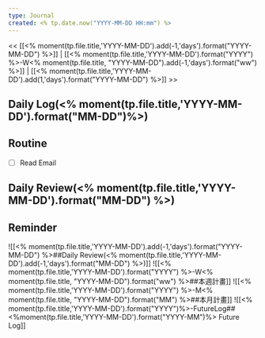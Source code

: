 ```yaml
---
type: Journal
created: <% tp.date.now("YYYY-MM-DD HH:mm") %>
---
```

<< [[<% moment(tp.file.title,'YYYY-MM-DD').add(-1,'days').format("YYYY-MM-DD") %>]] | [[<% moment(tp.file.title,'YYYY-MM-DD').format("YYYY") %>-W<% moment(tp.file.title, "YYYY-MM-DD").add(-1,'days').format("ww") %>]] | [[<% moment(tp.file.title,'YYYY-MM-DD').add(1,'days').format("YYYY-MM-DD") %>]] >>
## Daily Log(<% moment(tp.file.title,'YYYY-MM-DD').format("MM-DD")%>)

## Routine
- [ ] Read Email

## Daily Review(<% moment(tp.file.title,'YYYY-MM-DD').format("MM-DD") %>)

## Reminder
![[<% moment(tp.file.title,'YYYY-MM-DD').add(-1,'days').format("YYYY-MM-DD") %>##Daily Review(<% moment(tp.file.title,'YYYY-MM-DD').add(-1,'days').format("MM-DD") %>)]]
![[<% moment(tp.file.title,'YYYY-MM-DD').format("YYYY") %>-W<% moment(tp.file.title, "YYYY-MM-DD").format("ww") %>##本週計畫]]
![[<% moment(tp.file.title,'YYYY-MM-DD').format("YYYY") %>-M<% moment(tp.file.title, "YYYY-MM-DD").format("MM") %>##本月計畫]]
![[<% moment(tp.file.title,'YYYY-MM-DD').format("YYYY")%>-FutureLog##<%moment(tp.file.title,'YYYY-MM-DD').format("YYYY-MM")%> Future Log]]
